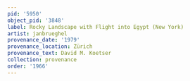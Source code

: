 ```yaml
---
pid: '5950'
object_pid: '3848'
label: Rocky Landscape with Flight into Egypt (New York)
artist: janbrueghel
provenance_date: '1979'
provenance_location: Zürich
provenance_text: David M. Koetser
collection: provenance
order: '1966'
---
```

